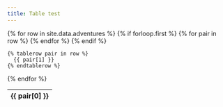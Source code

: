 ```yaml
---
title: Table test
---
```


<table class="sortable" id="csv-table">
  {% for row in site.data.adventures %}
    {% if forloop.first %}
    <thead><tr>
      {% for pair in row %}
        <th>{{ pair[0] }}</th>
      {% endfor %}
    </tr></thead>
    {% endif %}

    {% tablerow pair in row %}
      {{ pair[1] }}
    {% endtablerow %}
{% endfor %}
</table>


<script>
    const filterInput = document.getElementById('filter-input');
    const csvTable = document.getElementById('csv-table');
    const rows = csvTable.getElementsByTagName('tr');

    filterInput.addEventListener('keyup', function () {
        const filterValue = this.value.toLowerCase();

        for (let i = 0; i < rows.length; i++) {
            const row = rows[i];
            const cells = row.getElementsByTagName('td');
            let display = false;

            for (let j = 0; j < cells.length; j++) {
                const cell = cells[j];
                if (cell.innerHTML.toLowerCase().includes(filterValue)) {
                    display = true;
                    break;
                }
            }

            row.style.display = display ? '' : 'none';
        }
    });
</script>